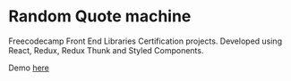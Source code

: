 # Random Quote machine
Freecodecamp Front End Libraries Certification projects.
Developed using React, Redux, Redux Thunk and Styled Components.

Demo [here](https://n547jlolkj.codesandbox.io/)
